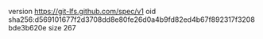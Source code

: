 version https://git-lfs.github.com/spec/v1
oid sha256:d569101677f2d3708dd8e80fe26d0a4b9fd82ed4b67f892317f3208bde3b620e
size 267
